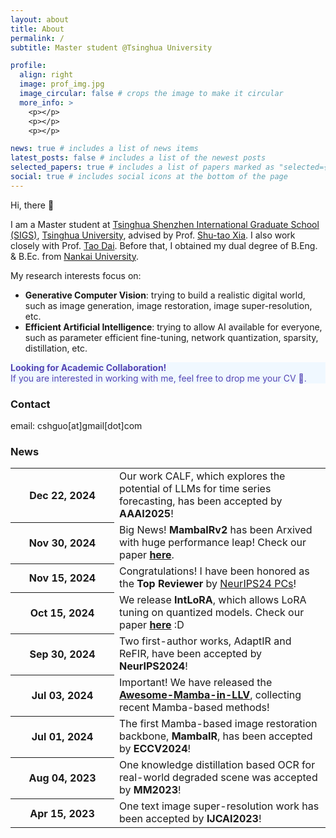 ```yaml
---
layout: about
title: About
permalink: /
subtitle: Master student @Tsinghua University

profile:
  align: right
  image: prof_img.jpg
  image_circular: false # crops the image to make it circular
  more_info: >
    <p></p>
    <p></p>
    <p></p>

news: true # includes a list of news items
latest_posts: false # includes a list of the newest posts
selected_papers: true # includes a list of papers marked as "selected={true}"
social: true # includes social icons at the bottom of the page
---
```


Hi, there 👋

I am a Master student at [Tsinghua Shenzhen International Graduate School (SIGS)](https://www.sigs.tsinghua.edu.cn/en/), [Tsinghua University](https://www.tsinghua.edu.cn/en/index.htm), advised by Prof. [Shu-tao Xia](https://www.sigs.tsinghua.edu.cn/xst/main.htm). I also work closely with Prof. [Tao Dai](https://scholar.google.com.hk/citations?user=MqJNdaAAAAAJ&hl=zh-CN&oi=ao). Before that, I obtained my dual degree of B.Eng. & B.Ec. from [Nankai University](https://en.nankai.edu.cn/). 


My research interests focus on:

- **Generative Computer Vision**: trying to build a realistic digital world, such as image generation, image restoration, image super-resolution, etc.
- **Efficient Artificial Intelligence**: trying to allow AI available for everyone, such as parameter efficient fine-tuning, network quantization, sparsity, distillation, etc.




<div class="alert alert-info" style="max-width: 660px; color: #5445b4; background-color: #F0F8FF;">
<span style="color: #5445b4;">
<b>Looking for Academic Collaboration!</b> <br>
If you are interested in working with me, feel free to drop me your CV 🤗.
</span>
</div>


### Contact

email: cshguo[at]gmail[dot]com



### News
<div class="news">
  <div class="table-responsive" style="max-height: 16vw">
    <table class="table table-sm table-borderless">
      <tr>
        <th scope="row" style="width: 150px;">Dec 22, 2024</th>
        <td>
          Our work CALF, which explores the potential of LLMs for time series forecasting, has been accepted by <strong>AAAI2025</strong>!
        </td>
      </tr> 
      <tr>
        <th scope="row" style="width: 150px;">Nov 30, 2024</th>
        <td>
          Big News! <strong>MambaIRv2</strong> has been Arxived with huge performance leap! Check our paper <a href="http://arxiv.org/abs/2411.15269" target="_blank"><b>here</b></a>.
        </td>
      </tr> 
      <tr>
        <th scope="row" style="width: 150px;">Nov 15, 2024</th>
        <td>
         Congratulations! I have been honored as the <strong>Top Reviewer</strong> by <a href="https://neurips.cc/Conferences/2024/ProgramCommittee#top-reviewers" target="_blank">NeurIPS24 PCs</a>!
        </td>
      </tr> 
      <tr>
        <th scope="row" style="width: 150px;">Oct 15, 2024</th>
        <td>
          We release <strong>IntLoRA</strong>, which allows LoRA tuning on quantized models. Check our paper <a href="https://arxiv.org/pdf/2410.21759" target="_blank"><b>here</b></a> :D
        </td>
      </tr> 
      <tr>
        <th scope="row" style="width: 150px;">Sep 30, 2024</th>
        <td>
          Two first-author works, AdaptIR and ReFIR, have been accepted by <strong>NeurIPS2024</strong>!
        </td>
      </tr> 
      <tr>
        <th scope="row" style="width: 150px;">Jul 03, 2024</th>
        <td>
          Important! We have released the <a href="https://github.com/csguoh/Awesome-Mamba-in-Low-Level-Vision" target="_blank"><b>Awesome-Mamba-in-LLV</b></a>, collecting recent Mamba-based methods!
        </td>
      </tr> 
      <tr>
        <th scope="row" style="width: 150px;">Jul 01, 2024</th>
        <td>
          The first Mamba-based image restoration backbone, <strong>MambaIR</strong>, has been accepted by <strong>ECCV2024</strong>!
        </td>
      </tr> 
            <tr>
        <th scope="row" style="width: 150px;">Aug 04, 2023</th>
        <td>
          One knowledge distillation based OCR for real-world degraded scene was accepted by <strong>MM2023</strong>!
        </td>
      </tr> 
            <tr>
        <th scope="row" style="width: 150px;">Apr 15, 2023</th>
        <td>
         One text image super-resolution work has been accepted by <strong>IJCAI2023</strong>!
        </td>
      </tr> 
    </table>
  </div> 
</div>


